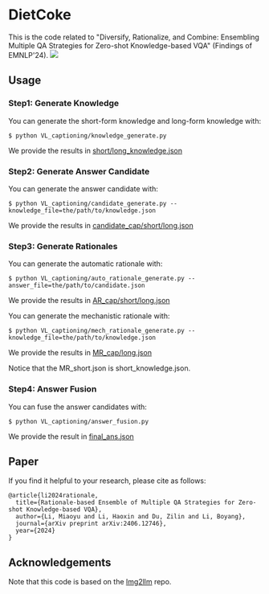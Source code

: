 # DietCoke
This is the code related to "Diversify, Rationalize, and Combine: Ensembling Multiple QA Strategies for Zero-shot Knowledge-based VQA" (Findings of EMNLP'24).
![](https://github.com/limiaoyu/REACT/blob/main/overview.jpg)


## Usage
### Step1: Generate Knowledge
You can generate the short-form knowledge and long-form knowledge with:
```
$ python VL_captioning/knowledge_generate.py  
```
We provide the results in [short/long_knowledge.json](https://github.com/limiaoyu/REACT/tree/main/VL_captioning/results)

### Step2: Generate Answer Candidate
You can generate the answer candidate with:
```
$ python VL_captioning/candidate_generate.py --knowledge_file=the/path/to/knowledge.json
```
We provide the results in [candidate_cap/short/long.json](https://github.com/limiaoyu/REACT/tree/main/VL_captioning/results)

### Step3: Generate Rationales
You can generate the automatic rationale with:
```
$ python VL_captioning/auto_rationale_generate.py --answer_file=the/path/to/candidate.json
```
We provide the results in [AR_cap/short/long.json](https://github.com/limiaoyu/REACT/tree/main/VL_captioning/results)

You can generate the mechanistic rationale with:
```
$ python VL_captioning/mech_rationale_generate.py --knowledge_file=the/path/to/knowledge.json
```
We provide the results in [MR_cap/long.json](https://github.com/limiaoyu/REACT/tree/main/VL_captioning/results)

Notice that the MR_short.json is short_knowledge.json.

### Step4: Answer Fusion
You can fuse the answer candidates with:
```
$ python VL_captioning/answer_fusion.py 
```
We provide the result in [final_ans.json](https://github.com/limiaoyu/REACT/tree/main/VL_captioning/results)

## Paper

If you find it helpful to your research, please cite as follows:
```
@article{li2024rationale,
  title={Rationale-based Ensemble of Multiple QA Strategies for Zero-shot Knowledge-based VQA},
  author={Li, Miaoyu and Li, Haoxin and Du, Zilin and Li, Boyang},
  journal={arXiv preprint arXiv:2406.12746},
  year={2024}
}
```

## Acknowledgements
Note that this code is based on the [Img2llm](https://github.com/CR-Gjx/Img2Prompt) repo.

